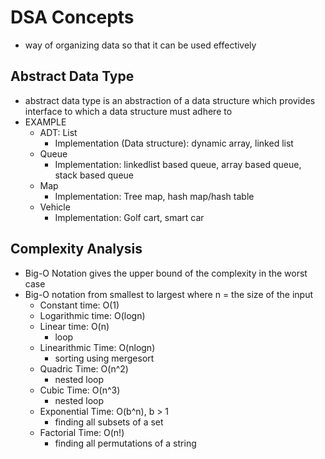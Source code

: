 # DSA Concepts

- way of organizing data so that it can be used effectively

## Abstract Data Type

- abstract data type is an abstraction of a data structure which provides interface to which a data structure must adhere to
- EXAMPLE
  - ADT: List
    - Implementation (Data structure): dynamic array, linked list
  - Queue
    - Implementation: linkedlist based queue, array based queue, stack based queue
  - Map
    - Implementation: Tree map, hash map/hash table
  - Vehicle
    - Implementation: Golf cart, smart car

## Complexity Analysis

- Big-O Notation gives the upper bound of the complexity in the worst case
- Big-O notation from smallest to largest where n = the size of the input
  - Constant time: O(1)
  - Logarithmic time: O(logn)
  - Linear time: O(n)
    - loop
  - Linearithmic Time: O(nlogn)
    - sorting using mergesort
  - Quadric Time: O(n^2)
    - nested loop
  - Cubic Time: O(n^3)
    - nested loop
  - Exponential Time: O(b^n), b > 1
    - finding all subsets of a set
  - Factorial Time: O(n!)
    - finding all permutations of a string
